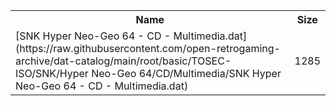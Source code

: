<table>
<tr><th>Name</th><th>Size</th></tr>
<tr><td>
[SNK Hyper Neo-Geo 64 - CD - Multimedia.dat](https://raw.githubusercontent.com/open-retrogaming-archive/dat-catalog/main/root/basic/TOSEC-ISO/SNK/Hyper Neo-Geo 64/CD/Multimedia/SNK Hyper Neo-Geo 64 - CD - Multimedia.dat)
</td><td>1285</td></tr>
</table>
